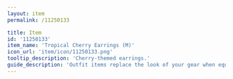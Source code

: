 ```yaml
---
layout: item
permalink: /11250133

title: Item
id: '11250133'
item_name: 'Tropical Cherry Earrings (M)'
icon_url: 'item/icon/11250133.png'
tooltip_description: 'Cherry-themed earrings.'
guide_description: 'Outfit items replace the look of your gear when equipped.'
---
```

